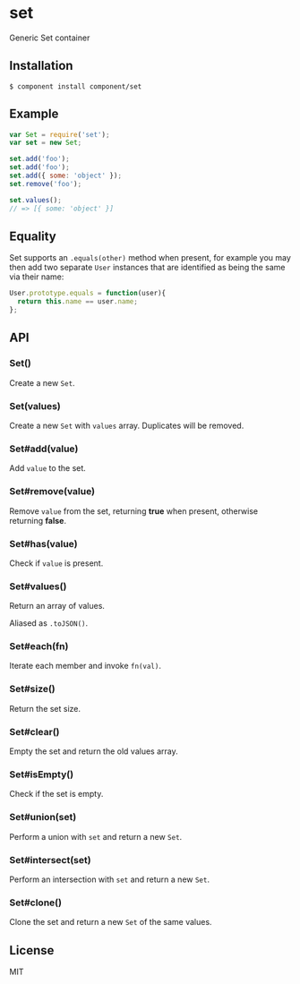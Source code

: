 
# set

  Generic Set container

## Installation

```
$ component install component/set
```

## Example

```js
var Set = require('set');
var set = new Set;

set.add('foo');
set.add('foo');
set.add({ some: 'object' });
set.remove('foo');

set.values();
// => [{ some: 'object' }]
```

## Equality

  Set supports an `.equals(other)` method when present,
  for example you may then add two separate `User` instances
  that are identified as being the same via their name:

```js
User.prototype.equals = function(user){
  return this.name == user.name;
};
```

## API

### Set()

  Create a new `Set`.

### Set(values)

  Create a new `Set` with `values` array. Duplicates will be removed.

### Set#add(value)

  Add `value` to the set.

### Set#remove(value)

  Remove `value` from the set, returning __true__ when present,
  otherwise returning __false__.

### Set#has(value)

  Check if `value` is present.

### Set#values()

  Return an array of values.

  Aliased as `.toJSON()`.

### Set#each(fn)

  Iterate each member and invoke `fn(val)`.

### Set#size()

  Return the set size.

### Set#clear()

  Empty the set and return the old values array.

### Set#isEmpty()

  Check if the set is empty.

### Set#union(set)

  Perform a union with `set` and return a new `Set`.

### Set#intersect(set)

  Perform an intersection with `set` and return a new `Set`.

### Set#clone()

  Clone the set and return a new `Set` of the same values.

## License

  MIT